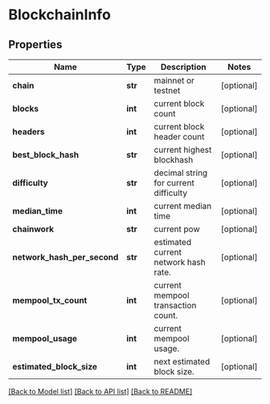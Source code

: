 # BlockchainInfo

## Properties
Name | Type | Description | Notes
------------ | ------------- | ------------- | -------------
**chain** | **str** | mainnet or testnet | [optional] 
**blocks** | **int** | current block count | [optional] 
**headers** | **int** | current block header count | [optional] 
**best_block_hash** | **str** | current highest blockhash | [optional] 
**difficulty** | **str** | decimal string for current difficulty | [optional] 
**median_time** | **int** | current median time | [optional] 
**chainwork** | **str** | current pow | [optional] 
**network_hash_per_second** | **str** | estimated current network hash rate. | [optional] 
**mempool_tx_count** | **int** | current mempool transaction count. | [optional] 
**mempool_usage** | **int** | current mempool usage. | [optional] 
**estimated_block_size** | **int** | next estimated block size. | [optional] 

[[Back to Model list]](../README.md#documentation-for-models) [[Back to API list]](../README.md#documentation-for-api-endpoints) [[Back to README]](../README.md)


